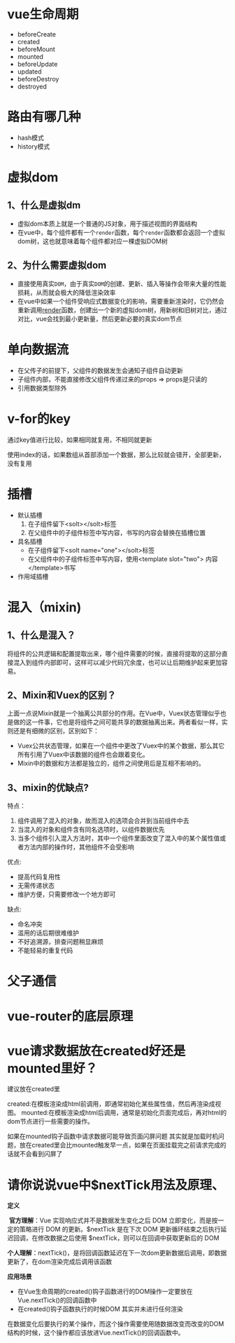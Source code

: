 # vue生命周期

- beforeCreate
- created
- beforeMount
- mounted
- beforeUpdate
- updated
- beforeDestroy
- destroyed

# 路由有哪几种

- hash模式
- history模式

# 虚拟dom

## 1、什么是虚拟dm

- 虚拟dom本质上就是一个普通的JS对象，用于描述视图的界面结构
- 在vue中，每个组件都有一个`render`函数，每个`render`函数都会返回一个虚拟dom树，这也就意味着每个组件都对应一棵虚拟DOM树

## 2、为什么需要虚拟dom

- 直接使用真实`DOM`，由于真实`DOM`的创建、更新、插入等操作会带来大量的性能损耗，从而就会极大的降低渲染效率
- 在vue中如果一个组件受响应式数据变化的影响，需要重新渲染时，它仍然会重新调用[render](https://so.csdn.net/so/search?q=render&spm=1001.2101.3001.7020)函数，创建出一个新的虚拟dom树，用新树和旧树对比，通过对比，vue会找到最小更新量，然后更新必要的真实dom节点

# 单向数据流

- 在父传子的前提下，父组件的数据发生会通知子组件自动更新
- 子组件内部，不能直接修改父组件传递过来的props => props是只读的
- 引用数据类型除外

# v-for的key

通过key值进行比较，如果相同就复用，不相同就更新

使用index的话，如果数组从首部添加一个数据，那么比较就会错开，全部更新，没有复用

# 插槽

- 默认插槽
  1. 在子组件留下<solt\></solt\>标签
  2. 在父组件中的子组件标签中写内容，书写的内容会替换在插槽位置
- 具名插槽
  - 在子组件留下<solt name="one"\></solt\>标签
  - 在父组件中的子组件标签中写内容，使用<template  slot="two"\>  内容</template\>书写
- 作用域插槽

# 混入（mixin)

## 1、什么是混入？

​		将组件的公共逻辑和配置提取出来，哪个组件需要的时候，直接将提取的这部分直接混入到组件内部即可，这样可以减少代码冗余度，也可以让后期维护起来更加容易。

## 2、Mixin和Vuex的区别？

​		上面一点说Mixin就是一个抽离公共部分的作用。在Vue中，Vuex状态管理似乎也是做的这一件事，它也是将组件之间可能共享的数据抽离出来。两者看似一样，实则还是有细微的区别，区别如下：

- Vuex公共状态管理，如果在一个组件中更改了Vuex中的某个数据，那么其它所有引用了Vuex中该数据的组件也会跟着变化。
- Mixin中的数据和方法都是独立的，组件之间使用后是互相不影响的。

## 3、mixin的优缺点?

特点：

1. 组件调用了混入的对象，故而混入的选项会合并到当前组件中去
2. 当混入的对象和组件含有同名选项时，以组件数据优先
3. 当多个组件引入混入方法时，其中一个组件里面改变了混入中的某个属性值或者方法内部的操作时，其他组件不会受影响

优点:

- 提高代码复用性
- 无需传递状态
- 维护方便，只需要修改一个地方即可

缺点:

- 命名冲突
- 滥用的话后期很难维护
- 不好追溯源，排查问题稍显麻烦
- 不能轻易的重复代码

# 父子通信

# vue-router的底层原理

# vue请求数据放在created好还是mounted里好？

建议放在created里

created:在模板渲染成html前调用，即通常初始化某些属性值，然后再渲染成视图。
mounted:在模板渲染成html后调用，通常是初始化页面完成后，再对html的dom节点进行一些需要的操作。

如果在mounted钩子函数中请求数据可能导致页面闪屏问题
其实就是加载时机问题，放在created里会比mounted触发早一点，如果在页面挂载完之前请求完成的话就不会看到闪屏了

# 请你说说vue中$nextTick用法及原理、

 **定义**

​		**官方理解**：Vue 实现响应式并不是数据发生变化之后 DOM 立即变化，而是按一定的策略进行 DOM 的更新。$nextTick 是在下次 DOM 更新循环结束之后执行延迟回调，在修改数据之后使用 $nextTick，则可以在回调中获取更新后的 DOM

​		**个人理解**：nextTick()，是将回调函数延迟在下一次dom更新数据后调用，即数据更新了，在dom渲染完成后调用该函数

**应用场景**

- 在Vue生命周期的created()钩子函数进行的DOM操作一定要放在Vue.nextTick()的回调函数中
- 在created()钩子函数执行的时候DOM 其实并未进行任何渲染

​		在数据变化后要执行的某个操作，而这个操作需要使用随数据改变而改变的DOM结构的时候，这个操作都应该放进Vue.nextTick()的回调函数中。
